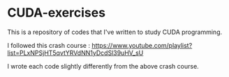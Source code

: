 # CUDA-exercises

This is a repository of codes that I've written to study CUDA programming.

I followed this crash course : https://www.youtube.com/playlist?list=PLxNPSjHT5qvtYRVdNN1yDcdSl39uHV_sU

I wrote each code slightly differently from the above crash course.
